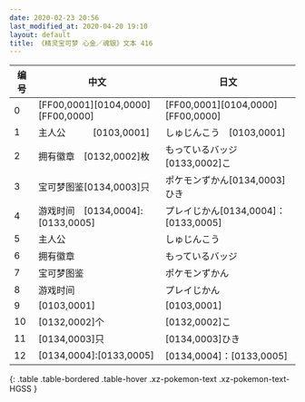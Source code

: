 ```yaml
---
date: 2020-02-23 20:56
last_modified_at: 2020-04-20 19:10
layout: default
title: 《精灵宝可梦 心金／魂银》文本 416
---
```

| 编号 | 中文 | 日文 |
| ---- | ---- | ---- |
| 0 | [FF00,0001][0104,0000][FF00,0000] | [FF00,0001][0104,0000][FF00,0000] |
| 1 | 主人公　　　[0103,0001] | しゅじんこう　[0103,0001] |
| 2 | 拥有徽章　[0132,0002]枚 | もっているバッジ　[0133,0002]こ |
| 3 | 宝可梦图鉴[0134,0003]只 | ポケモンずかん[0134,0003]ひき |
| 4 | 游戏时间　[0134,0004]:[0133,0005] | プレイじかん[0134,0004]：[0133,0005] |
| 5 | 主人公 | しゅじんこう |
| 6 | 拥有徽章 | もっているバッジ |
| 7 | 宝可梦图鉴 | ポケモンずかん |
| 8 | 游戏时间 | プレイじかん |
| 9 | [0103,0001] | [0103,0001] |
| 10 | [0132,0002]个 | [0132,0002]こ |
| 11 | [0134,0003]只 | [0134,0003]ひき |
| 12 | [0134,0004]:[0133,0005] | [0134,0004]：[0133,0005] |
{: .table .table-bordered .table-hover .xz-pokemon-text .xz-pokemon-text-HGSS }